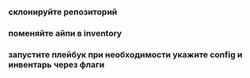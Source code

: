 ### склонируйте репозиторий ###
### поменяйте айпи в inventory ###
### запустите плейбук при необходимости укажите config и инвентарь через флаги ###
